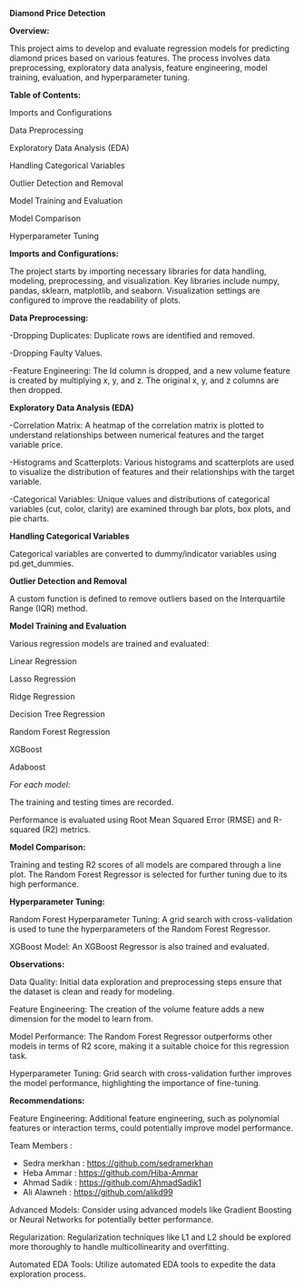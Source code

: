 **Diamond Price Detection**

**Overview:**

This project aims to develop and evaluate regression models for predicting diamond prices
based on various features. The process involves data preprocessing, exploratory data analysis, feature engineering, model training, evaluation, and hyperparameter tuning.

**Table of Contents:**

Imports and Configurations

Data Preprocessing

Exploratory Data Analysis (EDA)

Handling Categorical Variables

Outlier Detection and Removal

Model Training and Evaluation

Model Comparison

Hyperparameter Tuning

**Imports and Configurations:**

The project starts by importing necessary libraries for data handling, modeling, preprocessing, and visualization. 
Key libraries include numpy, pandas, sklearn, matplotlib, and seaborn. Visualization settings are configured to improve the readability of plots.

**Data Preprocessing:**

-Dropping Duplicates: Duplicate rows are identified and removed.

-Dropping Faulty Values.

-Feature Engineering: The Id column is dropped, and a new volume feature is created by multiplying x, y, and z. The original x, y, and z columns are then dropped.

**Exploratory Data Analysis (EDA)**

-Correlation Matrix: A heatmap of the correlation matrix is plotted to understand relationships between numerical features and the target variable price.

-Histograms and Scatterplots: Various histograms and scatterplots are used to visualize the distribution of features and their relationships with the target variable.

-Categorical Variables: Unique values and distributions of categorical variables (cut, color, clarity) are examined through bar plots, box plots, and pie charts.

**Handling Categorical Variables**

Categorical variables are converted to dummy/indicator variables using pd.get_dummies.

**Outlier Detection and Removal**

A custom function is defined to remove outliers based on the Interquartile Range (IQR) method.

**Model Training and Evaluation**

Various regression models are trained and evaluated:

Linear Regression

Lasso Regression

Ridge Regression

Decision Tree Regression

Random Forest Regression

XGBoost

Adaboost

*For each model:*

The training and testing times are recorded.

Performance is evaluated using Root Mean Squared Error (RMSE) and R-squared (R2) metrics.

**Model Comparison:**

Training and testing R2 scores of all models are compared through a line plot. The Random Forest Regressor is selected for further tuning due to its high performance.

**Hyperparameter Tuning:**

Random Forest Hyperparameter Tuning: A grid search with cross-validation is used to tune the hyperparameters of the Random Forest Regressor.

XGBoost Model: An XGBoost Regressor is also trained and evaluated.

**Observations:**

Data Quality: Initial data exploration and preprocessing steps ensure that the dataset is clean and ready for modeling.

Feature Engineering: The creation of the volume feature adds a new dimension for the model to learn from.

Model Performance: The Random Forest Regressor outperforms other models in terms of R2 score, making it a suitable choice for this regression task.

Hyperparameter Tuning: Grid search with cross-validation further improves the model performance, highlighting the importance of fine-tuning.

**Recommendations:**

Feature Engineering: Additional feature engineering, such as polynomial features or interaction terms, could potentially improve model performance.

Team Members : 
- Sedra merkhan : https://github.com/sedramerkhan
-  Heba Ammar : https://github.com/Hiba-Ammar
-  Ahmad Sadik : https://github.com/AhmadSadik1
-  Ali Alawneh : https://github.com/alikd99


Advanced Models: Consider using advanced models like Gradient Boosting or Neural Networks for potentially better performance.

Regularization: Regularization techniques like L1 and L2 should be explored more thoroughly to handle multicollinearity and overfitting.

Automated EDA Tools: Utilize automated EDA tools to expedite the data exploration process.

